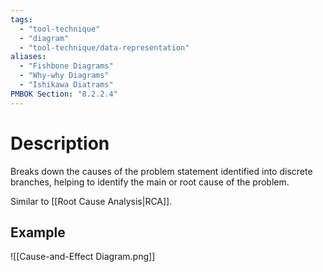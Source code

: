 ```yaml
---
tags:
  - "tool-technique"
  - "diagram"
  - "tool-technique/data-representation"
aliases:
  - "Fishbone Diagrams"
  - "Why-why Diagrams"
  - "Ishikawa Diatrams"
PMBOK Section: "8.2.2.4"
---
```

# Description
Breaks down the causes of the problem statement identified into discrete branches, helping to identify the main or root cause of the problem.

Similar to [[Root Cause Analysis|RCA]].
## Example
![[Cause-and-Effect Diagram.png]]
